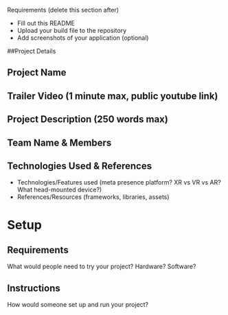 Requirements (delete this section after)
- Fill out this README
- Upload your build file to the repository
- Add screenshots of your application (optional)

##Project Details 
## Project Name

## Trailer Video (1 minute max, public youtube link)

## Project Description (250 words max)

## Team Name & Members

## Technologies Used & References
- Technologies/Features used (meta presence platform? XR vs VR vs AR? What head-mounted device?)
- References/Resources (frameworks, libraries, assets)

# Setup
## Requirements 
What would people need to try your project? Hardware? Software?

## Instructions
How would someone set up and run your project?

